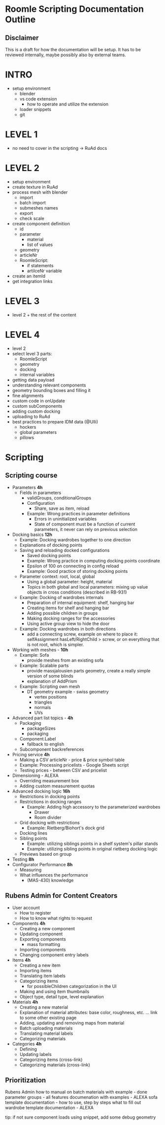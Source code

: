 Roomle Scripting Documentation Outline
======================================

## Disclaimer

This is a draft for how the documentation will be setup. It has to be reviewed internally, maybe possibly also by external teams.


# INTRO
* setup environment
    * blender
    * vs code extension
        * how to operate and utilize the extension
    * loader snippets
    * git


# LEVEL 1
* no need to cover in the scripting -> RuAd docs

# LEVEL 2
* setup environment
* create texture in RuAd
* process mesh with blender
    * import
    * batch import
    * submeshes names
    * export
    * check scale
* create component definition
    * id
    * parameter
        * material
        * list of values
    * geometry
    * articleNr
    * RoomleScript:
        * if statements
        * artilceNr variable
* create an itemId
* get integration links

# LEVEL 3
* level 2 +
the rest of the content

# LEVEL 4
* level 2
* select level 3 parts:
    * RoomleScript
    * geometry
    * docking
    * internal variables
* getting data payload
* understanding relevant components
* geometry bounding boxes and filling it
* fine alignments
* custom code in onUpdate
* custom subComponents
* adding custom docking
* uploading to RuAd
* best practices to prepare IDM data (@Ulli)
    * hockers
    * global parameters
    * pillows




# Scripting
## Scripting course
* Parameters  **4h**
    * Fields in parameters
        * validGroups, conditionalGroups
        * Configuration
            * Share, save as item, reload
        * Example: Wrong practices in parameter definitions
            * Errors in uninitialized variables
            * State of component must be a function of current parameters, it never can rely on previous selection
* Docking basics **12h**
    * Example: Docking wardrobes together to one direction
    * Explanations of docking points
    * Saving and reloading docked configurations
        * Saved docking points
        * Example: Wrong practice in computing docking points coordinate
        * Epsilon of 100 on connecting in config reload
        * Example: Good practice of storing docking points
    * Parameter context: root, local, global
        * Using a global parameter: height, material
        * Topics in both global and local parameters: mixing up value objects in cross conditions (described in RB-931)
    * Example: Docking of wardrobes internals
        * Preparation of internal equipment: shelf, hanging bar
        * Creating items for shelf and hanging bar
        * Adding possible children in groups
        * Making docking ranges for the accessories
        * Using active group view to hide the door
    * Example: Docking wardrobes in both directions
        * add a connecting screw, example on where to place it: selfAssignment hasLeft/RightChild > screw, or on everything that is not root, which is simpler.
* Working with meshes - **10h**
    * Example: Sofa
        * provide meshes from an existing sofa        
    * Example: Scalable parts
        * provide massjalousien parts geometry, create a really simple version of some blinds
        * explanation of AddPrism
    * Example: Scripting own mesh
        * DT geometry example - swiss geometry
            * vertex positions
            * triangles
            * normals
            * UVs
* Advanced part list topics - **4h**
    * Packaging
        * packageSizes
        * packaging
    * Component.Label
        * fallback to english
    * Subcomponent backreferences
* Pricing service **4h**
    * Making a CSV articleNr - price & price symbol table
    * Example: Processing pricelists - Google Sheets script
    * Testing prices - between CSV and pricelist
* Dimensioning - ALEXA 
    * Overriding measurement box
    * Adding custom measurement quotas
* Advanced docking logic **16h**
    * Restrictions in docking points
    * Restrictions in docking ranges
        * Example: Adding high accessory to the parameterized wardrobes
            * Drawer
            * Room divider
    * Grid docking with restrictions
        * Example: Rietberg/Biohort's dock grid
    * Docking lines
    * Sibling points
        * Example: utilizing siblings points in a shelf system's pillar stands
        * Example: utilizing sibling points in original rietberg docking logic
    * Previews based on group
* Testing **8h**
* Configurator Performance **8h**
    * Measuring
    * What influences the performance
        * (MAS-430) knowledge

## Rubens Admin for Content Creators
* User account
    * How to register
    * How to know what rights to request
* Components  **4h**
    * Creating a new component
    * Updating component
    * Exporting components
        * mass formatting
    * Importing components
    * Changing component entry labels
* Items  **4h**
    * Creating a new item
    * Importing items
    * Translating item labels
    * Categorizing items
        * for possibleChildren categorization in the UI
    * Making and using item thumbnails
    * Object type, detail type, level explanation
* Materials  **4h**
    * Creating a new material
    * Explanation of material attributes: base color, roughness, etc. ... link to some other existing page
    * Adding, updating and removing maps from material
    * Batch uploading materials
    * Translating material labels
    * Categorizing materials
* Categories  **4h**
    * Defining
    * Updating labels
    * Categorizing items (cross-link)
    * Categorizing materials (cross-link)




## Prioritization
Rubens Admin how to manual on batch materials with example - done
parameter groups - all features documenation with examples - ALEXA
sofa template documentation - how to use, step by steps what to fill out
wardrobe template documentation - ALEXA



tip: if not sure component loads using snippet, add some debug geometry